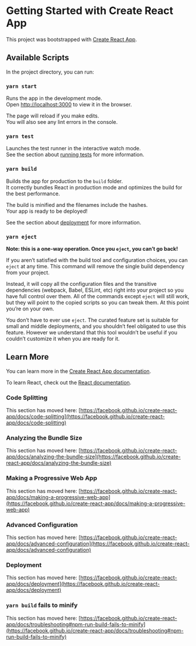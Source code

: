 # Getting Started with Create React App

This project was bootstrapped with [Create React App](https://github.com/facebook/create-react-app).

## Available Scripts

In the project directory, you can run:

### `yarn start`

Runs the app in the development mode.\
Open [http://localhost:3000](http://localhost:3000) to view it in the browser.

The page will reload if you make edits.\
You will also see any lint errors in the console.

### `yarn test`

Launches the test runner in the interactive watch mode.\
See the section about [running tests](https://facebook.github.io/create-react-app/docs/running-tests) for more information.

### `yarn build`

Builds the app for production to the `build` folder.\
It correctly bundles React in production mode and optimizes the build for the best performance.

The build is minified and the filenames include the hashes.\
Your app is ready to be deployed!

See the section about [deployment](https://facebook.github.io/create-react-app/docs/deployment) for more information.

### `yarn eject`

**Note: this is a one-way operation. Once you `eject`, you can’t go back!**

If you aren’t satisfied with the build tool and configuration choices, you can `eject` at any time. This command will remove the single build dependency from your project.

Instead, it will copy all the configuration files and the transitive dependencies (webpack, Babel, ESLint, etc) right into your project so you have full control over them. All of the commands except `eject` will still work, but they will point to the copied scripts so you can tweak them. At this point you’re on your own.

You don’t have to ever use `eject`. The curated feature set is suitable for small and middle deployments, and you shouldn’t feel obligated to use this feature. However we understand that this tool wouldn’t be useful if you couldn’t customize it when you are ready for it.

## Learn More

You can learn more in the [Create React App documentation](https://facebook.github.io/create-react-app/docs/getting-started).

To learn React, check out the [React documentation](https://reactjs.org/).

### Code Splitting

This section has moved here: [https://facebook.github.io/create-react-app/docs/code-splitting](https://facebook.github.io/create-react-app/docs/code-splitting)

### Analyzing the Bundle Size

This section has moved here: [https://facebook.github.io/create-react-app/docs/analyzing-the-bundle-size](https://facebook.github.io/create-react-app/docs/analyzing-the-bundle-size)

### Making a Progressive Web App

This section has moved here: [https://facebook.github.io/create-react-app/docs/making-a-progressive-web-app](https://facebook.github.io/create-react-app/docs/making-a-progressive-web-app)

### Advanced Configuration

This section has moved here: [https://facebook.github.io/create-react-app/docs/advanced-configuration](https://facebook.github.io/create-react-app/docs/advanced-configuration)

### Deployment

This section has moved here: [https://facebook.github.io/create-react-app/docs/deployment](https://facebook.github.io/create-react-app/docs/deployment)

### `yarn build` fails to minify

This section has moved here: [https://facebook.github.io/create-react-app/docs/troubleshooting#npm-run-build-fails-to-minify](https://facebook.github.io/create-react-app/docs/troubleshooting#npm-run-build-fails-to-minify)

<!-- <div className="box"><input type="text" name="title" id="" onChange={(e) => {setTitle(e.target.value);}} value={title} placeholder="Title Here" /><input type="text" name="url" id="" onChange={(e) => {setUrl(e.target.value);}} value={url} placeholder="Url Here"/><div className="text hide"><h3>{title}</h3></div><div className="text hide"><p>{url}</p></div><button onClick={() => {var main_text = document.querySelectorAll(".box input");// console.log(main_text);main_text.forEach((e) => e.classList.add("hide"));var final_text = document.querySelectorAll(".text");final_text.forEach((e) => e.classList.remove("hide"));// console.log(data);// data.classList.toggle("hide");}}>Submit</button><button onClick={() => {var main_text = document.querySelectorAll(".box input");// console.log(main_text);main_text.forEach((e) => e.classList.remove("hide"));var final_text = document.querySelectorAll(".text");final_text.forEach((e) => e.classList.add("hide"));// console.log(data);// data.classList.toggle("hide");}}><i class="fas fa-pencil-alt edit"></i></button><button><i class="fas fa-trash-alt delete"></i></button></div> -->

<!-- <div className="box">
            <input
              type="text"
              name="title"
              id=""
              onChange={(e) => {
                setTitle(e.target.value);
              }}
              value={title}
              placeholder="Title Here"
            />
            <input
              type="text"
              name="url"
              id=""
              onChange={(e) => {
                setUrl(e.target.value);
              }}
              value={url}
              placeholder="Url Here"
            />
            <div className="text hide">
              <h3>{title}</h3>
            </div>
            <div className="text hide">
              <p>{url}</p>
            </div>
            <button
              onClick={() => {
                var main_text = document.querySelectorAll(".box input");
                // console.log(main_text);
                main_text.forEach((e) => e.classList.add("hide"));
                var final_text = document.querySelectorAll(".text");
                final_text.forEach((e) => e.classList.remove("hide"));
                // console.log(data);
                // data.classList.toggle("hide");
              }}
            >
              Submit
            </button>
            <button
              onClick={() => {
                var main_text = document.querySelectorAll(".box input");
                // console.log(main_text);
                main_text.forEach((e) => e.classList.remove("hide"));
                var final_text = document.querySelectorAll(".text");
                final_text.forEach((e) => e.classList.add("hide"));
                // console.log(data);
                // data.classList.toggle("hide");
              }}
            >
              <i class="fas fa-pencil-alt edit"></i>
            </button>
            <button>
              <i class="fas fa-trash-alt delete"></i>
            </button>
          </div> -->

<!-- box.insertAdjacentHTML(
"afterbegin",
`<div class="box"><input type="text" name="title" id="" onchange='(e) => {setTitle(e.target.value);}' placeholder="Title Here" /><input type="text" name="url" id="" onchange='(e) => {setUrl(e.target.value);}' placeholder="Url Here"/><div class="text hide"><h3>rushil</h3></div><div class="text hide"><p>makvana</p></div><button onclick='() => {var main_text = document.querySelectorAll(".box input");main_text.forEach((e) => e.classList.add("hide"));var final_text = document.querySelectorAll(".text");final_text.forEach((e) => e.classList.remove("hide"));}'>Submit</button><button onclick='() => {var main_text = document.querySelectorAll(".box input");main_text.forEach((e) => e.classList.remove("hide"));var final_text = document.querySelectorAll(".text");final_text.forEach((e) => e.classList.add("hide"));}'><i class="fas fa-pencil-alt edit"></i></button><button><i class="fas fa-trash-alt delete"></i></button></div>`
); -->
